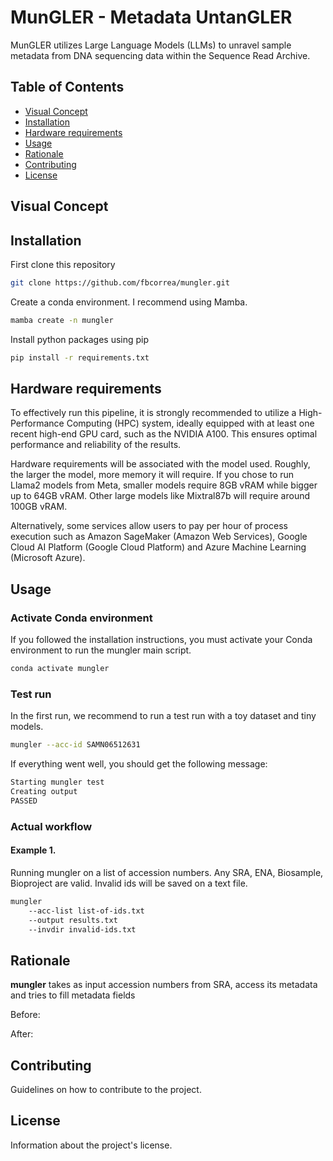 # MunGLER - Metadata UntanGLER

MunGLER utilizes Large Language Models (LLMs) to unravel sample metadata from DNA sequencing data within the Sequence Read Archive.

## Table of Contents

- [Visual Concept](#visual-concept)
- [Installation](#installation)
- [Hardware requirements](#hardware-requirements)
- [Usage](#usage)
- [Rationale](#rationale)
- [Contributing](#contributing)
- [License](#license)

## Visual Concept


## Installation

First clone this repository
```bash
git clone https://github.com/fbcorrea/mungler.git
```

Create a conda environment. I recommend using Mamba.
```bash
mamba create -n mungler
```

Install python packages using pip
```bash
pip install -r requirements.txt
```

## Hardware requirements

To effectively run this pipeline, it is strongly recommended to utilize a High-Performance Computing (HPC) system, ideally equipped with at least one recent high-end GPU card, such as the NVIDIA A100. This ensures optimal performance and reliability of the results.

Hardware requirements will be associated with the model used. Roughly, the larger the model, more memory it will require. If you chose to run Llama2 models from Meta, smaller models require 8GB vRAM while bigger up to 64GB vRAM. Other large models like Mixtral87b will require around 100GB vRAM.

Alternatively, some services allow users to pay per hour of process execution such as Amazon SageMaker (Amazon Web Services), Google Cloud AI Platform (Google Cloud Platform) and Azure Machine Learning (Microsoft Azure).

## Usage

### Activate Conda environment

If you followed the installation instructions, you must activate your Conda environment to run the mungler main script.

```bash
conda activate mungler
```
### Test run

In the first run, we recommend to run a test run with a toy dataset and tiny models.

```bash
mungler --acc-id SAMN06512631
```

If everything went well, you should get the following message:

```bash
Starting mungler test
Creating output
PASSED
```

### Actual workflow

#### Example 1.

Running mungler on a list of accession numbers.
Any SRA, ENA, Biosample, Bioproject are valid.
Invalid ids will be saved on a text file.

```bash
mungler 
    --acc-list list-of-ids.txt
    --output results.txt
    --invdir invalid-ids.txt
```

## Rationale

**mungler** takes as input accession numbers from SRA, access its metadata and tries to fill metadata fields 

Before:

After:


## Contributing

Guidelines on how to contribute to the project.

## License

Information about the project's license.